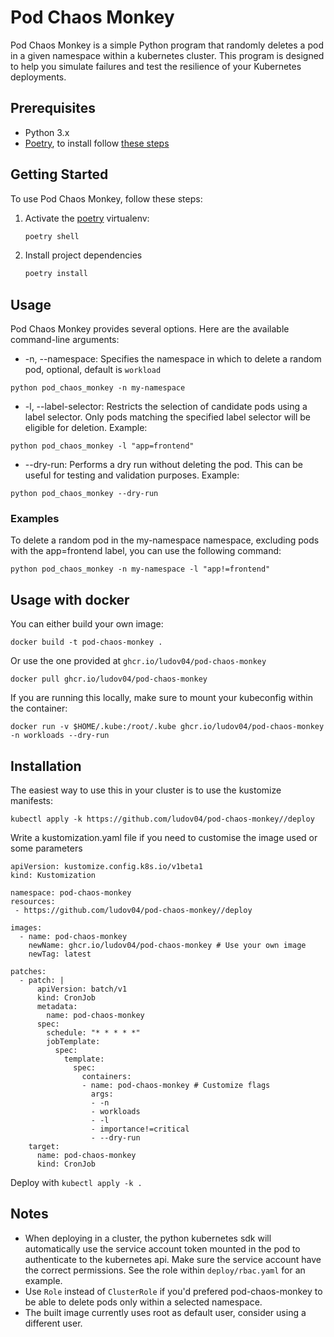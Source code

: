 # Pod Chaos Monkey

Pod Chaos Monkey is a simple Python program that randomly deletes a pod in a given namespace within a kubernetes cluster. This program is designed to help you simulate failures and test the resilience of your Kubernetes deployments.

## Prerequisites

- Python 3.x
- [Poetry](https://python-poetry.org/), to install follow [these steps](https://python-poetry.org/docs/#installation)

## Getting Started

To use Pod Chaos Monkey, follow these steps:

1. Activate the [poetry](https://python-poetry.org/) virtualenv:

   ```bash
   poetry shell
   ```
2. Install project dependencies

   ```bash
   poetry install
   ```

## Usage
Pod Chaos Monkey provides several options. Here are the available command-line arguments:

- -n, --namespace: Specifies the namespace in which to delete a random pod, optional, default is `workload`

```
python pod_chaos_monkey -n my-namespace
```

- -l, --label-selector: Restricts the selection of candidate pods using a label selector. Only pods matching the specified label selector will be eligible for deletion. Example:
```
python pod_chaos_monkey -l "app=frontend"
```

- --dry-run: Performs a dry run without deleting the pod. This can be useful for testing and validation purposes. Example:
```
python pod_chaos_monkey --dry-run
```

### Examples
To delete a random pod in the my-namespace namespace, excluding pods with the app=frontend label, you can use the following command:
```
python pod_chaos_monkey -n my-namespace -l "app!=frontend"
```
## Usage with docker

You can either build your own image:
```
docker build -t pod-chaos-monkey .
```
Or use the one provided at `ghcr.io/ludov04/pod-chaos-monkey`
```
docker pull ghcr.io/ludov04/pod-chaos-monkey
```

If you are running this locally, make sure to mount your kubeconfig within the container:
```
docker run -v $HOME/.kube:/root/.kube ghcr.io/ludov04/pod-chaos-monkey -n workloads --dry-run
```

## Installation

The easiest way to use this in your cluster is to use the kustomize manifests:
```
kubectl apply -k https://github.com/ludov04/pod-chaos-monkey//deploy
```

Write a kustomization.yaml file if you need to customise the image used or some parameters
```
apiVersion: kustomize.config.k8s.io/v1beta1
kind: Kustomization

namespace: pod-chaos-monkey
resources:
 - https://github.com/ludov04/pod-chaos-monkey//deploy

images:
  - name: pod-chaos-monkey
    newName: ghcr.io/ludov04/pod-chaos-monkey # Use your own image
    newTag: latest

patches:
  - patch: |
      apiVersion: batch/v1
      kind: CronJob
      metadata:
        name: pod-chaos-monkey
      spec:
        schedule: "* * * * *"
        jobTemplate:
          spec:
            template:
              spec:
                containers:
                - name: pod-chaos-monkey # Customize flags
                  args:
                  - -n
                  - workloads
                  - -l
                  - importance!=critical
                  - --dry-run
    target:
      name: pod-chaos-monkey
      kind: CronJob
```

Deploy with `kubectl apply -k .`

## Notes

- When deploying in a cluster, the python kubernetes sdk will automatically use the service account token mounted in the pod to authenticate to the kubernetes api. Make sure the service account have the correct permissions. See the role within `deploy/rbac.yaml` for an example.
- Use `Role` instead of `ClusterRole` if you'd prefered pod-chaos-monkey to be able to delete pods only within a selected namespace.
- The built image currently uses root as default user, consider using a different user.